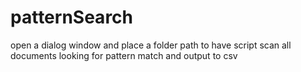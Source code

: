 # patternSearch
open a dialog window and place a folder path to have script scan all documents looking for pattern match and output to csv
